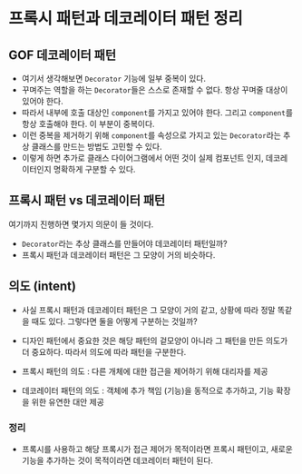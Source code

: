 # 프록시 패턴과 데코레이터 패턴 정리
## GOF 데코레이터 패턴
- 여기서 생각해보면 `Decorator` 기능에 일부 중복이 있다.
- 꾸며주는 역할을 하는 `Decorator`들은 스스로 존재할 수 없다. 항상 꾸며줄 대상이 있어야 한다.
- 따라서 내부에 호출 대상인 `component`를 가지고 있어야 한다. 그리고 `component`를
항상 호출해야 한다. 이 부분이 중복이다.
- 이런 중복을 제거하기 위해 `component`를 속성으로 가지고 있는 `Decorator`라는 추상 클래스를
만드는 방법도 고민할 수 있다.
- 이렇게 하면 추가로 클래스 다이어그램에서 어떤 것이 실제 컴포넌트 인지, 데코레이터인지 명확하게 
구분할 수 있다.

## 프록시 패턴 vs 데코레이터 패턴
여기까지 진행하면 몇가지 의문이 들 것이다.
- `Decorator`라는 추상 클래스를 만들어야 데코레이터 패턴일까?
- 프록시 패턴과 데코레이터 패턴은 그 모양이 거의 비슷하다.

## 의도 (intent)
- 사실 프록시 패턴과 데코레이터 패턴은 그 모양이 거의 같고, 상황에 따라 정말 똑같을 때도 있다.
그렇다면 둘을 어떻게 구분하는 것일까?
- 디자인 패턴에서 중요한 것은 해당 패턴의 겉모양이 아니라 그 패턴을 만든 의도가 더 중요하다.
따라서 의도에 따라 패턴을 구분한다.

- 프록시 패턴의 의도 : 다른 개체에 대한 접근을 제어하기 위해 대리자를 제공
- 데코레이터 패턴의 의도 : 객체에 추가 책임 (기능)을 동적으로 추가하고, 기능 확장을 위한
유연한 대안 제공

### 정리
- 프록시를 사용하고 해당 프록시가 접근 제어가 목적이라면 프록시 패턴이고, 새로운 기능을 추가하는
것이 목적이라면 데코레이터 패턴이 된다.
